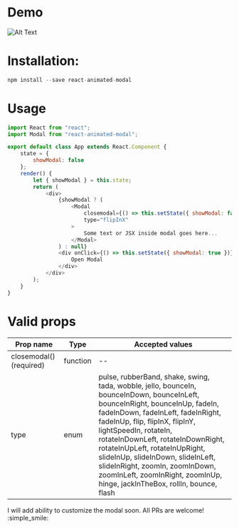 # Demo

![Alt Text](https://media.giphy.com/media/7NRninbS5gdQ3Jx9y0/giphy.gif)

# Installation:

```javascript
npm install --save react-animated-modal
```

# Usage

```javascript
import React from "react";
import Modal from "react-animated-modal";

export default class App extends React.Component {
    state = {
        showModal: false
    };
    render() {
        let { showModal } = this.state;
        return (
            <div>
                {showModal ? (
                    <Modal
                        closemodal={() => this.setState({ showModal: false })}
                        type="flipInX"
                    >
                        Some text or JSX inside modal goes here...
                    </Modal>
                ) : null}
                <div onClick={() => this.setState({ showModal: true })}>
                    Open Modal
                </div>
            </div>
        );
    }
}
```

# Valid props

| Prop name               | Type     | Accepted values                                                                                                                                                                                                                                                                                                                                                                                                                                          |
| ----------------------- | -------- | -------------------------------------------------------------------------------------------------------------------------------------------------------------------------------------------------------------------------------------------------------------------------------------------------------------------------------------------------------------------------------------------------------------------------------------------------------- |
| closemodal() (required) | function | --                                                                                                                                                                                                                                                                                                                                                                                                                                                       |
| type                    | enum     | pulse, rubberBand, shake, swing, tada, wobble, jello, bounceIn, bounceInDown, bounceInLeft, bounceInRight, bounceInUp, fadeIn, fadeInDown, fadeInLeft, fadeInRight, fadeInUp, flip, flipInX, flipInY, lightSpeedIn, rotateIn, rotateInDownLeft, rotateInDownRight, rotateInUpLeft, rotateInUpRight, slideInUp, slideInDown, slideInLeft, slideInRight, zoomIn, zoomInDown, zoomInLeft, zoomInRight, zoomInUp, hinge, jackInTheBox, rollIn, bounce, flash |

I will add ability to customize the modal soon. All PRs are welcome! :simple_smile:
